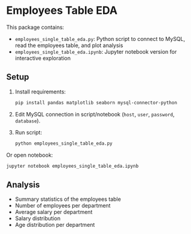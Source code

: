 # Employees Table EDA

This package contains:
- `employees_single_table_eda.py`: Python script to connect to MySQL, read the employees table, and plot analysis
- `employees_single_table_eda.ipynb`: Jupyter notebook version for interactive exploration

## Setup

1. Install requirements:
   ```bash
   pip install pandas matplotlib seaborn mysql-connector-python
   ```

2. Edit MySQL connection in script/notebook (`host`, `user`, `password`, `database`).

3. Run script:
   ```bash
   python employees_single_table_eda.py
   ```

Or open notebook:
   ```bash
   jupyter notebook employees_single_table_eda.ipynb
   ```

## Analysis
- Summary statistics of the employees table
- Number of employees per department
- Average salary per department
- Salary distribution
- Age distribution per department
